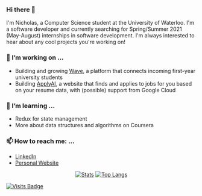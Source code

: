 ### Hi there 👋

<!--
**nicholas-tao/nicholas-tao** is a ✨ _special_ ✨ repository because its `README.md` (this file) appears on your GitHub profile.

Here are some ideas to get you started:

- 🔭 I’m currently working on ...
- 🌱 I’m currently learning ...
- 👯 I’m looking to collaborate on ...
- 🤔 I’m looking for help with ...
- 💬 Ask me about ...
- 📫 How to reach me: ...
- 😄 Pronouns: ...
- ⚡ Fun fact: ...
-->

I'm Nicholas, a Computer Science student at the University of Waterloo. I'm a software developer and currently searching for Spring/Summer 2021 (May-August) internships in software development. I'm always interested to hear about any cool projects you're working on!

### 🔭 I’m working on ...
- Building and growing [Wave](https://wavechat.tech), a platform that connects incoming first-year university students
- Building [ApplyAI](https://apply-ai.online), a website that finds and applies to jobs for you based on your resume data, with (possible) support from Google Cloud

### 🌱 I’m learning ...
- Redux for state management
- More about data structures and algorithms on Coursera

### 📫 How to reach me: ...
- [LinkedIn](https://www.linkedin.com/in/nicholastao/)
- [Personal Website](https://nicholastao.com/)


<p align="center">
    <a href="https://github.com/nicholas-tao" target="_blank"><img alt="Stats" src="https://github-readme-stats.vercel.app/api?username=nicholas-tao&count_private=true&&show_icons=true&title_color=ffc857&icon_color=8ac926&text_color=daf7dc&bg_color=151515""></a>
     <a href="https://github.com/nicholas-tao" target="_blank"><img alt="Top Langs" src="https://github-readme-stats.vercel.app/api/top-langs/?username=nicholas-tao&&show_icons=true&title_color=ffc857&icon_color=8ac926&text_color=daf7dc&bg_color=151515""/></a>
</p>



<!--
![Nicholas' GitHub Stats](https://github-readme-stats.vercel.app/api?username=nicholas-tao&count_private=true)
[![Top Langs](https://github-readme-stats.vercel.app/api/top-langs/?username=nicholas-tao)](https://github.com/anuraghazra/github-readme-stats)
-->
[![Visits Badge](https://badges.pufler.dev/visits/nicholas-tao/nicholas-tao)](https://badges.pufler.dev)


